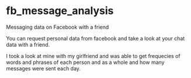 # fb_message_analysis
Messaging data on Facebook with a friend

You can request personal data from facebook and take a look at your chat data with a friend.

I took a look at mine with my girlfriend and was able to get frequecies of words and phrases of each person and as a whole and how many messages were sent each day. 

